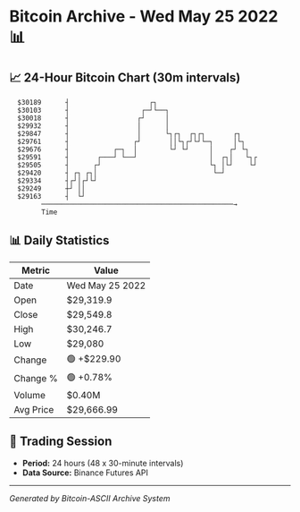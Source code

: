 # Bitcoin Archive - Wed May 25 2022 📊

## 📈 24-Hour Bitcoin Chart (30m intervals)

```
  $30189      ┤                    ┌┐                          
  $30103      ┤                  ┌─┘└──┐                       
  $30018      ┤                 ┌┘     │                       
  $29932      ┤                 │      │                       
  $29847      ┤                 │      └┐┌┐  ┌┐┌┐       ┌┐     
  $29761      ┤                ┌┘       ││└┐┌┘└┘└─┐     │└┐    
  $29676      ┤           ┌─┐  │        └┘ └┘     │    ┌┘ └┐   
  $29591      ┤       ┌───┘ └──┘                  │  ┌┐│   └┐┌ 
  $29505      ┤      ┌┘                           └┐ │└┘    └┘ 
  $29420      ┤ ┌┐ ┌┐│                             └─┘         
  $29334      ┤┌┘│┌┘└┘                                         
  $29249      ┼┘ ││                                            
  $29163      ┤  └┘                                            
        ────────────────────────────────────────────────→
        Time
```

## 📊 Daily Statistics

| Metric | Value |
|--------|-------|
| Date | Wed May 25 2022 |
| Open | $29,319.9 |
| Close | $29,549.8 |
| High | $30,246.7 |
| Low | $29,080 |
| Change | 🟢 +$229.90 |
| Change % | 🟢 +0.78% |
| Volume | $0.40M |
| Avg Price | $29,666.99 |

## 📅 Trading Session

- **Period:** 24 hours (48 x 30-minute intervals)
- **Data Source:** Binance Futures API

---
*Generated by Bitcoin-ASCII Archive System*
